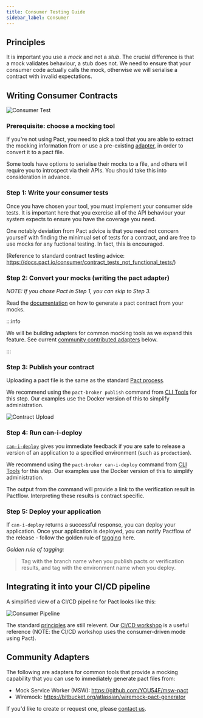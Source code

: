 ```yaml
---
title: Consumer Testing Guide
sidebar_label: Consumer
---
```


## Principles

It is important you use a _mock_ and not a _stub_. The crucial difference is that a mock validates behaviour, a stub does not. We need to ensure that your consumer code actually calls the mock, otherwise we will serialise a contract with invalid expectations.

## Writing Consumer Contracts

![Consumer Test](/workshops/bi-directional/consumer-scope.png "Consumer Test")

### Prerequisite: choose a mocking tool

If you're not using Pact, you need to pick a tool that you are able to extract the mocking information from or use a pre-existing [adapter](#community-adapters), in order to convert it to a pact file.

Some tools have options to serialise their mocks to a file, and others will require you to introspect via their APIs. You should take this into consideration in advance.

### Step 1: Write your consumer tests

Once you have chosen your tool, you must implement your consumer side tests. It is important here that you exercise all of the API behaviour your system expects to ensure you have the coverage you need.

One notably deviation from Pact advice is that you need not concern yourself with finding the minimual set of tests for a contract, and are free to use mocks for any fuctional testing. In fact, this is encouraged.

(Reference to standard contract testing advice: https://docs.pact.io/consumer/contract_tests_not_functional_tests/)

### Step 2: Convert your mocks (writing the pact adapter)

_NOTE: If you chose Pact in Step 1, you can skip to Step 3._

Read the [documentation](./contracts/pact) on how to generate a pact contract from your mocks.

:::info

We will be building adapters for common mocking tools as we expand this feature. See current [community contributed adapters](#community-adapters) below.

:::
### Step 3: Publish your contract

Uploading a pact file is the same as the standard [Pact process](https://docs.pact.io/pact_broker/publishing_and_retrieving_pacts/).

We recommend using the `pact-broker publish` command from [CLI Tools](https://docs.pact.io/implementation_guides/cli/#distributions) for this step. Our examples use the Docker version of this to simplify administration.

![Contract Upload](/workshops/bi-directional/bi-directional-upload.png "Contract Upload")

### Step 4: Run can-i-deploy

[`can-i-deploy`](https://docs.pact.io/pact_broker/can_i_deploy/) gives you immediate feedback if you are safe to release a version of an application to a specified environment (such as `production`).

We recommend using the `pact-broker can-i-deploy` command from [CLI Tools](https://docs.pact.io/implementation_guides/cli/#distributions) for this step. Our examples use the Docker version of this to simplify administration.

The output from the command will provide a link to the verification result in Pactflow. Interpreting these results is contract specific.

### Step 5: Deploy your application

If `can-i-deploy` returns a successful response, you can deploy your application. Once your application is deployed, you can notify Pactflow of the release - follow the golden rule of [tagging](https://docs.pact.io/pact_broker/tags/) here.

_Golden rule of tagging:_

> Tag with the branch name when you publish pacts or verification results, and tag with the environment name when you deploy.


## Integrating it into your CI/CD pipeline

A simplified view of a CI/CD pipeline for Pact looks like this:

![Consumer Pipeline](/workshops/bi-directional/consumer-pipeline.png "Consumer Pipeline")

The standard [principles](https://docs.pact.io/pact_nirvana) are still relevent. Our [CI/CD workshop](/docs/workshops/ci-cd) is a useful reference (NOTE: the CI/CD workshop uses the consumer-driven mode using Pact).

## Community Adapters

The following are adapters for common tools that provide a mocking capability that you can use to immediately generate pact files from:

* Mock Service Worker (MSW): https://github.com/YOU54F/msw-pact
* Wiremock: https://bitbucket.org/atlassian/wiremock-pact-generator

If you'd like to create or request one, please [contact us](mailto:hello@pactflow.io).